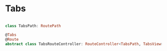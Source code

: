 # Tabs



```kotlin

class TabsPath: RoutePath

@Tabs
@Route
abstract class TabsRouteController: RouteController<TabsPath, TabsView>()
```
